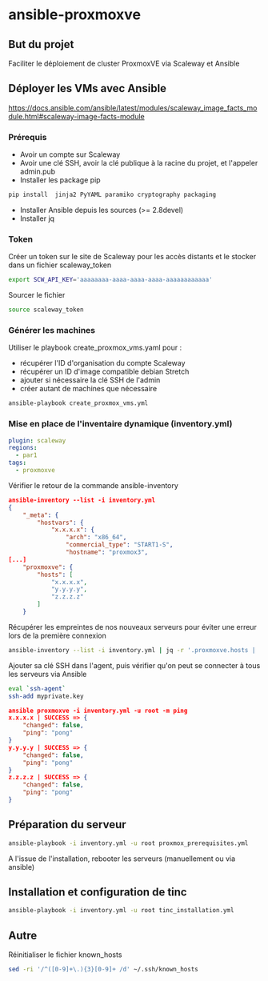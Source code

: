 # ansible-proxmoxve

## But du projet

Faciliter le déploiement de cluster ProxmoxVE via Scaleway et Ansible

## Déployer les VMs avec Ansible

https://docs.ansible.com/ansible/latest/modules/scaleway_image_facts_module.html#scaleway-image-facts-module

### Prérequis

* Avoir un compte sur Scaleway
* Avoir une clé SSH, avoir la clé publique à la racine du projet, et l'appeler admin.pub
* Installer les package pip

```bash
pip install  jinja2 PyYAML paramiko cryptography packaging
```

* Installer Ansible depuis les sources (>= 2.8devel)
* Installer jq

### Token

Créer un token sur le site de Scaleway pour les accès distants et le stocker dans un fichier scaleway_token

```bash
export SCW_API_KEY='aaaaaaaa-aaaa-aaaa-aaaa-aaaaaaaaaaaa'
```

Sourcer le fichier

```bash
source scaleway_token
```

### Générer les machines

Utiliser le playbook create_proxmox_vms.yaml pour :

* récupérer l'ID d'organisation du compte Scaleway
* récupérer un ID d'image compatible debian Stretch
* ajouter si nécessaire la clé SSH de l'admin
* créer autant de machines que nécessaire

```bash
ansible-playbook create_proxmox_vms.yml
```

### Mise en place de l'inventaire dynamique (inventory.yml)

```YAML
plugin: scaleway
regions:
  - par1
tags:
  - proxmoxve
```

Vérifier le retour de la commande ansible-inventory

```JSON
ansible-inventory --list -i inventory.yml
{
    "_meta": {
        "hostvars": {
            "x.x.x.x": {
                "arch": "x86_64",
                "commercial_type": "START1-S",
                "hostname": "proxmox3",
[...]
    "proxmoxve": {
        "hosts": [
            "x.x.x.x",
            "y.y.y.y",
            "z.z.z.z"
        ]
    }

```

Récupérer les empreintes de nos nouveaux serveurs pour éviter une erreur lors de la première connexion

```bash
ansible-inventory --list -i inventory.yml | jq -r '.proxmoxve.hosts | .[]' | xargs ssh-keyscan >> ~/.ssh/known_hosts
```

Ajouter sa clé SSH dans l'agent, puis vérifier qu'on peut se connecter à tous les serveurs via Ansible

```bash
eval `ssh-agent`
ssh-add myprivate.key
```

```JSON
ansible proxmoxve -i inventory.yml -u root -m ping
x.x.x.x | SUCCESS => {
    "changed": false,
    "ping": "pong"
}
y.y.y.y | SUCCESS => {
    "changed": false,
    "ping": "pong"
}
z.z.z.z | SUCCESS => {
    "changed": false,
    "ping": "pong"
}
```

## Préparation du serveur

```bash
ansible-playbook -i inventory.yml -u root proxmox_prerequisites.yml
```

A l'issue de l'installation, rebooter les serveurs (manuellement ou via ansible)

## Installation et configuration de tinc

```bash
ansible-playbook -i inventory.yml -u root tinc_installation.yml
```

## Autre

Réinitialiser le fichier known\_hosts

```bash
sed -ri '/^([0-9]+\.){3}[0-9]+ /d' ~/.ssh/known_hosts
```
